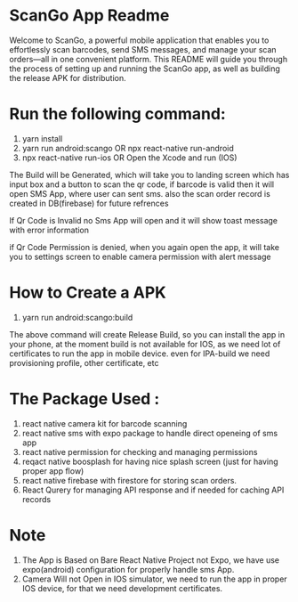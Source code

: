 # ScanGo App Readme

Welcome to ScanGo, a powerful mobile application that enables you to effortlessly scan barcodes, send SMS messages, and manage your scan orders—all in one convenient platform. This README will guide you through the process of setting up and running the ScanGo app, as well as building the release APK for distribution.


# Run the following command:

1. yarn install
2. yarn run android:scango OR npx react-native run-android 
3. npx react-native run-ios OR Open the Xcode and run (IOS)

The Build will be Generated, which will take you to landing screen which has input box and a button to scan the qr code, if barcode is valid then it will open SMS App, where user can sent sms. also the scan order record is created in DB(firebase) for future refrences

If Qr Code is Invalid no Sms App will open and it will show toast message with error information

if Qr Code Permission is denied, when you again open the app, it will take you to settings screen to enable camera permission with alert message

# How to Create a APK
1. yarn run android:scango:build

The above command will create Release Build, so you can install the app in your phone, at the moment build is not available for IOS, as we need lot of certificates to run the app in mobile device. even for IPA-build we need provisioning profile, other certificate, etc

# The Package Used :
1. react native camera kit for barcode scanning
2. react native sms with expo package to handle direct openeing of sms app
3. react native permission for checking and managing permissions
4. reqact native boosplash for having nice splash screen (just for having proper app flow)
5. react native firebase with firestore for storing scan orders.
6. React Qurery for managing API response and if needed for caching API records

# Note
1. The App is Based on Bare React Native Project not Expo, we have use expo(android) configuration for properly handle sms App.
2. Camera Will not Open in IOS simulator, we need to run the app in proper IOS device, for that we need development certificates.







